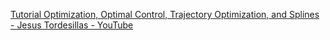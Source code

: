 [Tutorial Optimization, Optimal Control, Trajectory Optimization, and Splines - Jesus Tordesillas - YouTube](https://youtu.be/j82Ia436DYY?si=-oYNAPWkHqzdC5Iw)
